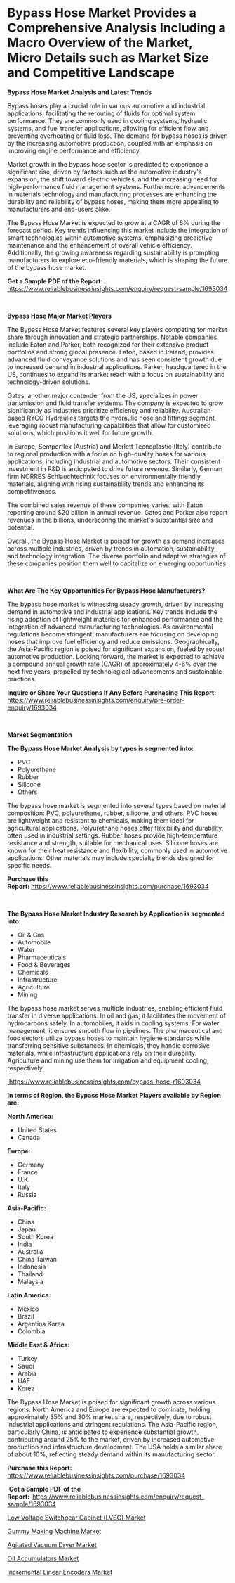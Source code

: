 <p><h1>Bypass Hose Market Provides a Comprehensive Analysis Including a Macro Overview of the Market, Micro Details such as Market Size and Competitive Landscape</h1></p><p><strong>Bypass Hose Market Analysis and Latest Trends</strong></p>
<p><p>Bypass hoses play a crucial role in various automotive and industrial applications, facilitating the rerouting of fluids for optimal system performance. They are commonly used in cooling systems, hydraulic systems, and fuel transfer applications, allowing for efficient flow and preventing overheating or fluid loss. The demand for bypass hoses is driven by the increasing automotive production, coupled with an emphasis on improving engine performance and efficiency.</p><p>Market growth in the bypass hose sector is predicted to experience a significant rise, driven by factors such as the automotive industry's expansion, the shift toward electric vehicles, and the increasing need for high-performance fluid management systems. Furthermore, advancements in materials technology and manufacturing processes are enhancing the durability and reliability of bypass hoses, making them more appealing to manufacturers and end-users alike.</p><p>The Bypass Hose Market is expected to grow at a CAGR of 6% during the forecast period. Key trends influencing this market include the integration of smart technologies within automotive systems, emphasizing predictive maintenance and the enhancement of overall vehicle efficiency. Additionally, the growing awareness regarding sustainability is prompting manufacturers to explore eco-friendly materials, which is shaping the future of the bypass hose market.</p></p>
<p><strong>Get a Sample PDF of the Report:&nbsp;</strong> <a href="https://www.reliablebusinessinsights.com/enquiry/request-sample/1693034?utm_campaign=41&utm_medium=2&utm_source=Github&utm_content=ia&utm_term=20102024&utm_id=bypass-hose">https://www.reliablebusinessinsights.com/enquiry/request-sample/1693034</a></p>
<p>&nbsp;</p>
<p><strong>Bypass Hose Major Market Players</strong></p>
<p><p>The Bypass Hose Market features several key players competing for market share through innovation and strategic partnerships. Notable companies include Eaton and Parker, both recognized for their extensive product portfolios and strong global presence. Eaton, based in Ireland, provides advanced fluid conveyance solutions and has seen consistent growth due to increased demand in industrial applications. Parker, headquartered in the US, continues to expand its market reach with a focus on sustainability and technology-driven solutions.</p><p>Gates, another major contender from the US, specializes in power transmission and fluid transfer systems. The company is expected to grow significantly as industries prioritize efficiency and reliability. Australian-based RYCO Hydraulics targets the hydraulic hose and fittings segment, leveraging robust manufacturing capabilities that allow for customized solutions, which positions it well for future growth.</p><p>In Europe, Semperflex (Austria) and Merlett Tecnoplastic (Italy) contribute to regional production with a focus on high-quality hoses for various applications, including industrial and automotive sectors. Their consistent investment in R&D is anticipated to drive future revenue. Similarly, German firm NORRES Schlauchtechnik focuses on environmentally friendly materials, aligning with rising sustainability trends and enhancing its competitiveness.</p><p>The combined sales revenue of these companies varies, with Eaton reporting around $20 billion in annual revenue. Gates and Parker also report revenues in the billions, underscoring the market's substantial size and potential.</p><p>Overall, the Bypass Hose Market is poised for growth as demand increases across multiple industries, driven by trends in automation, sustainability, and technology integration. The diverse portfolio and adaptive strategies of these companies position them well to capitalize on emerging opportunities.</p></p>
<p>&nbsp;</p>
<p><strong>What Are The Key Opportunities For Bypass Hose Manufacturers?</strong></p>
<p><p>The bypass hose market is witnessing steady growth, driven by increasing demand in automotive and industrial applications. Key trends include the rising adoption of lightweight materials for enhanced performance and the integration of advanced manufacturing technologies. As environmental regulations become stringent, manufacturers are focusing on developing hoses that improve fuel efficiency and reduce emissions. Geographically, the Asia-Pacific region is poised for significant expansion, fueled by robust automotive production. Looking forward, the market is expected to achieve a compound annual growth rate (CAGR) of approximately 4-6% over the next five years, propelled by technological advancements and sustainable practices.</p></p>
<p><strong>Inquire or Share Your Questions If Any Before Purchasing This Report:</strong> <a href="https://www.reliablebusinessinsights.com/enquiry/pre-order-enquiry/1693034?utm_campaign=41&utm_medium=2&utm_source=Github&utm_content=ia&utm_term=20102024&utm_id=bypass-hose">https://www.reliablebusinessinsights.com/enquiry/pre-order-enquiry/1693034</a></p>
<p>&nbsp;</p>
<p><strong>Market Segmentation</strong></p>
<p><strong>The Bypass Hose Market Analysis by types is segmented into:</strong></p>
<p><ul><li>PVC</li><li>Polyurethane</li><li>Rubber</li><li>Silicone</li><li>Others</li></ul></p>
<p><p>The bypass hose market is segmented into several types based on material composition: PVC, polyurethane, rubber, silicone, and others. PVC hoses are lightweight and resistant to chemicals, making them ideal for agricultural applications. Polyurethane hoses offer flexibility and durability, often used in industrial settings. Rubber hoses provide high-temperature resistance and strength, suitable for mechanical uses. Silicone hoses are known for their heat resistance and flexibility, commonly used in automotive applications. Other materials may include specialty blends designed for specific needs.</p></p>
<p><strong>Purchase this Report:&nbsp;</strong><a href="https://www.reliablebusinessinsights.com/purchase/1693034?utm_campaign=41&utm_medium=2&utm_source=Github&utm_content=ia&utm_term=20102024&utm_id=bypass-hose">https://www.reliablebusinessinsights.com/purchase/1693034</a></p>
<p>&nbsp;</p>
<p><strong>The Bypass Hose Market Industry Research by Application is segmented into:</strong></p>
<p><ul><li>Oil & Gas</li><li>Automobile</li><li>Water</li><li>Pharmaceuticals</li><li>Food & Beverages</li><li>Chemicals</li><li>Infrastructure</li><li>Agriculture</li><li>Mining</li></ul></p>
<p><p>The bypass hose market serves multiple industries, enabling efficient fluid transfer in diverse applications. In oil and gas, it facilitates the movement of hydrocarbons safely. In automobiles, it aids in cooling systems. For water management, it ensures smooth flow in pipelines. The pharmaceutical and food sectors utilize bypass hoses to maintain hygiene standards while transferring sensitive substances. In chemicals, they handle corrosive materials, while infrastructure applications rely on their durability. Agriculture and mining use them for irrigation and equipment cooling, respectively.</p></p>
<p><a href="https://www.reliablebusinessinsights.com/bypass-hose-r1693034?utm_campaign=41&utm_medium=2&utm_source=Github&utm_content=ia&utm_term=20102024&utm_id=bypass-hose">&nbsp;https://www.reliablebusinessinsights.com/bypass-hose-r1693034</a></p>
<p><strong>In terms of Region, the Bypass Hose Market Players available by Region are:</strong></p>
<p>
    <p> <strong> North America: </strong>
        <ul>
            <li>United States</li>
            <li>Canada</li>
        </ul>
        </p> 
    <p> <strong> Europe: </strong>
        <ul>
            <li>Germany</li>
            <li>France</li>
            <li>U.K.</li>
            <li>Italy</li>
            <li>Russia</li>
        </ul>
        </p> 
    <p> <strong> Asia-Pacific: </strong>
        <ul>
            <li>China</li>
            <li>Japan</li>
            <li>South Korea</li>
            <li>India</li>
            <li>Australia</li>
            <li>China Taiwan</li>
            <li>Indonesia</li>
            <li>Thailand</li>
            <li>Malaysia</li>
        </ul>
        </p> 
    <p> <strong> Latin America: </strong>
        <ul>
            <li>Mexico</li>
            <li>Brazil</li>
            <li>Argentina Korea</li>
            <li>Colombia</li>
        </ul>
        </p> 
    <p> <strong> Middle East & Africa: </strong>
        <ul>
            <li>Turkey</li>
            <li>Saudi</li>
            <li>Arabia</li>
            <li>UAE</li>
            <li>Korea</li>
        </ul>
    </p>
    </p>
<p><p>The Bypass Hose Market is poised for significant growth across various regions. North America and Europe are expected to dominate, holding approximately 35% and 30% market share, respectively, due to robust industrial applications and stringent regulations. The Asia-Pacific region, particularly China, is anticipated to experience substantial growth, contributing around 25% to the market, driven by increased automotive production and infrastructure development. The USA holds a similar share of about 10%, reflecting steady demand within its manufacturing sector.</p></p>
<p><strong>Purchase this Report: </strong><a href="https://www.reliablebusinessinsights.com/purchase/1693034?utm_campaign=41&utm_medium=2&utm_source=Github&utm_content=ia&utm_term=20102024&utm_id=bypass-hose">https://www.reliablebusinessinsights.com/purchase/1693034</a></p>
<p>&nbsp;<strong>Get a Sample PDF of the Report:&nbsp;&nbsp;</strong><a href="https://www.reliablebusinessinsights.com/enquiry/request-sample/1693034?utm_campaign=41&utm_medium=2&utm_source=Github&utm_content=ia&utm_term=20102024&utm_id=bypass-hose">https://www.reliablebusinessinsights.com/enquiry/request-sample/1693034</a></p>
<p><strong></strong></p>
<p><p><a href="https://github.com/nifongekclosebn1/Market-Research-Report-List-1/blob/main/low-voltage-switchgear-cabinet-lvsg-market.md?utm_campaign=41&utm_medium=2&utm_source=Github&utm_content=ia&utm_term=20102024&utm_id=bypass-hose">Low Voltage Switchgear Cabinet (LVSG) Market</a></p><p><a href="https://www.linkedin.com/pulse/gummy-making-machine-market-analysis-product-segmentation-efs3e?utm_campaign=41&utm_medium=2&utm_source=Github&utm_content=ia&utm_term=20102024&utm_id=bypass-hose">Gummy Making Machine Market</a></p><p><a href="https://www.linkedin.com/pulse/emerging-technologies-reshaping-agitated-vacuum-dryer-market-3pxhe?utm_campaign=41&utm_medium=2&utm_source=Github&utm_content=ia&utm_term=20102024&utm_id=bypass-hose">Agitated Vacuum Dryer Market</a></p><p><a href="https://github.com/maximinauago/Market-Research-Report-List-1/blob/main/oil-accumulators-market.md?utm_campaign=41&utm_medium=2&utm_source=Github&utm_content=ia&utm_term=20102024&utm_id=bypass-hose">Oil Accumulators Market</a></p><p><a href="https://issuu.com/reportprime-2/docs/incremental-linear-encoders-market-_ecbcccdb02d05a?utm_campaign=41&utm_medium=2&utm_source=Github&utm_content=ia&utm_term=20102024&utm_id=bypass-hose">Incremental Linear Encoders Market</a></p></p>